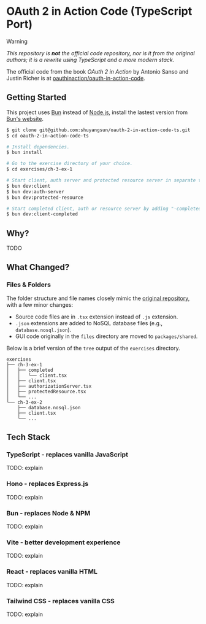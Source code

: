 # OAuth 2 in Action Code (TypeScript Port)

> [!WARNING]
> _This repository is **not** the official code repository, nor is it from the original authors; it is a rewrite using TypeScript and a more modern stack._
>
> The official code from the book _OAuth 2 in Action_ by Antonio Sanso and Justin Richer is at [oauthinaction/oauth-in-action-code](https://github.com/oauthinaction/oauth-in-action-code).

## Getting Started

This project uses [Bun](https://bun.com/) instead of [Node.js](https://nodejs.org/), install the lastest version from [Bun's website](https://bun.com/).

```bash
$ git clone git@github.com:shuyangsun/oauth-2-in-action-code-ts.git
$ cd oauth-2-in-action-code-ts

# Install dependencies.
$ bun install

# Go to the exercise directory of your choice.
$ cd exercises/ch-3-ex-1

# Start client, auth server and protected resource server in separate terminals.
$ bun dev:client
$ bun dev:auth-server
$ bun dev:protected-resource

# Start completed client, auth or resource server by adding "-completed".
$ bun dev:client-completed
```

## Why?

TODO

## What Changed?

### Files & Folders

The folder structure and file names closely mimic the [original repository](https://github.com/oauthinaction/oauth-in-action-code), with a few minor changes:

- Source code files are in `.tsx` extension instead of `.js` extension.
- `.json` extensions are added to NoSQL database files (e.g., `database.nosql.json`).
- GUI code originally in the `files` directory are moved to `packages/shared`.

Below is a brief version of the `tree` output of the `exercises` directory.

```text
exercises
├── ch-3-ex-1
│   ├── completed
│   │   └── client.tsx
│   ├── client.tsx
│   ├── authorizationServer.tsx
│   ├── protectedResource.tsx
│   └── ...
└── ch-3-ex-2
    ├── database.nosql.json
    ├── client.tsx
    └── ...
```

## Tech Stack

### TypeScript - replaces vanilla JavaScript

TODO: explain

### Hono - replaces Express.js

TODO: explain

### Bun - replaces Node & NPM

TODO: explain

### Vite - better development experience

TODO: explain

### React - replaces vanilla HTML

TODO: explain

### Tailwind CSS - replaces vanilla CSS

TODO: explain
